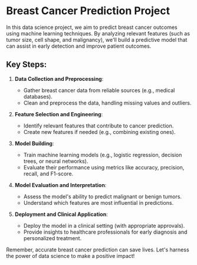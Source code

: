 # Breast Cancer Prediction Project

In this data science project, we aim to predict breast cancer outcomes using machine learning techniques. By analyzing relevant features (such as tumor size, cell shape, and malignancy), we'll build a predictive model that can assist in early detection and improve patient outcomes.

## Key Steps:
1. **Data Collection and Preprocessing**:
   - Gather breast cancer data from reliable sources (e.g., medical databases).
   - Clean and preprocess the data, handling missing values and outliers.

2. **Feature Selection and Engineering**:
   - Identify relevant features that contribute to cancer prediction.
   - Create new features if needed (e.g., combining existing ones).

3. **Model Building**:
   - Train machine learning models (e.g., logistic regression, decision trees, or neural networks).
   - Evaluate their performance using metrics like accuracy, precision, recall, and F1-score.

4. **Model Evaluation and Interpretation**:
   - Assess the model's ability to predict malignant or benign tumors.
   - Understand which features are most influential in predictions.

5. **Deployment and Clinical Application**:
   - Deploy the model in a clinical setting (with appropriate approvals).
   - Provide insights to healthcare professionals for early diagnosis and personalized treatment.

Remember, accurate breast cancer prediction can save lives. Let's harness the power of data science to make a positive impact! 
